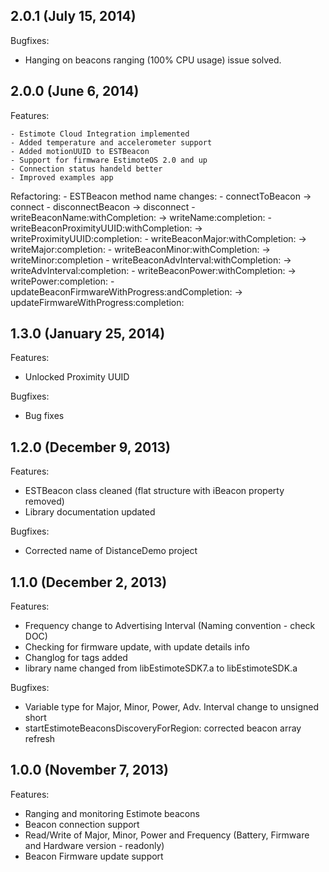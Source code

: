 ## 2.0.1 (July 15, 2014)

Bugfixes:

 - Hanging on beacons ranging (100% CPU usage) issue solved.


## 2.0.0 (June 6, 2014)

Features:
	
	- Estimote Cloud Integration implemented
	- Added temperature and accelerometer support
	- Added motionUUID to ESTBeacon
	- Support for firmware EstimoteOS 2.0 and up
	- Connection status handeld better
	- Improved examples app
	
Refactoring:
	- ESTBeacon method name changes:
		- connectToBeacon -> connect
		- disconnectBeacon -> disconnect
		- writeBeaconName:withCompletion: -> writeName:completion:
		- writeBeaconProximityUUID:withCompletion: -> writeProximityUUID:completion:
		- writeBeaconMajor:withCompletion: -> writeMajor:completion:
		- writeBeaconMinor:withCompletion: -> writeMinor:completion
		- writeBeaconAdvInterval:withCompletion: -> writeAdvInterval:completion:
		- writeBeaconPower:withCompletion: -> writePower:completion:
		- updateBeaconFirmwareWithProgress:andCompletion: -> updateFirmwareWithProgress:completion:

## 1.3.0 (January 25, 2014)

Features:

  - Unlocked Proximity UUID

Bugfixes:

  - Bug fixes

## 1.2.0 (December 9, 2013)

Features:

  - ESTBeacon class cleaned (flat structure with iBeacon property removed)
  - Library documentation updated

Bugfixes:

  - Corrected name of DistanceDemo project
  
## 1.1.0 (December 2, 2013)

Features:

  - Frequency change to Advertising Interval (Naming convention - check DOC)
  - Checking for firmware update, with update details info
  - Changlog for tags added
  - library name changed from libEstimoteSDK7.a to libEstimoteSDK.a

Bugfixes:

  - Variable type for Major, Minor, Power, Adv. Interval change to unsigned short
  - startEstimoteBeaconsDiscoveryForRegion: corrected beacon array refresh


## 1.0.0 (November 7, 2013)

Features:

  - Ranging and monitoring Estimote beacons
  - Beacon connection support 
  - Read/Write of Major, Minor, Power and Frequency (Battery, Firmware and Hardware version - readonly)
  - Beacon Firmware update support
  
